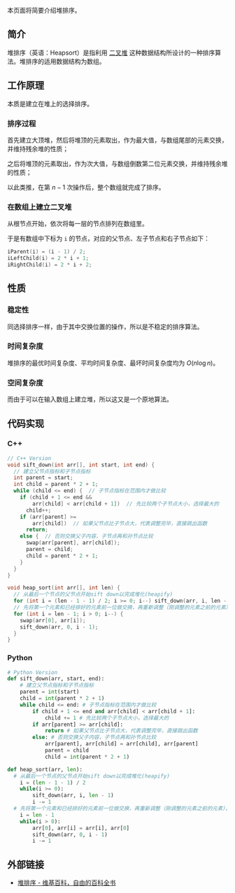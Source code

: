 本页面将简要介绍堆排序。

## 简介

堆排序（英语：Heapsort）是指利用 [二叉堆](../ds/binary-heap.md) 这种数据结构所设计的一种排序算法。堆排序的适用数据结构为数组。

## 工作原理

本质是建立在堆上的选择排序。

### 排序过程

首先建立大顶堆，然后将堆顶的元素取出，作为最大值，与数组尾部的元素交换，并维持残余堆的性质；

之后将堆顶的元素取出，作为次大值，与数组倒数第二位元素交换，并维持残余堆的性质；

以此类推，在第 $n-1$ 次操作后，整个数组就完成了排序。

### 在数组上建立二叉堆

从根节点开始，依次将每一层的节点排列在数组里。

于是有数组中下标为 `i` 的节点，对应的父节点、左子节点和右子节点如下：

```cpp
iParent(i) = (i - 1) / 2;
iLeftChild(i) = 2 * i + 1;
iRightChild(i) = 2 * i + 2;
```

## 性质

### 稳定性

同选择排序一样，由于其中交换位置的操作，所以是不稳定的排序算法。

### 时间复杂度

堆排序的最优时间复杂度、平均时间复杂度、最坏时间复杂度均为 $O(n\log n)$。

### 空间复杂度

而由于可以在输入数组上建立堆，所以这又是一个原地算法。

## 代码实现

### C++

```cpp
// C++ Version
void sift_down(int arr[], int start, int end) {
  // 建立父节点指标和子节点指标
  int parent = start;
  int child = parent * 2 + 1;
  while (child <= end) {  // 子节点指标在范围内才做比较
    if (child + 1 <= end &&
        arr[child] < arr[child + 1])  // 先比较两个子节点大小，选择最大的
      child++;
    if (arr[parent] >=
        arr[child])  // 如果父节点比子节点大，代表调整完毕，直接跳出函数
      return;
    else {  // 否则交换父子内容，子节点再和孙节点比较
      swap(arr[parent], arr[child]);
      parent = child;
      child = parent * 2 + 1;
    }
  }
}

void heap_sort(int arr[], int len) {
  // 从最后一个节点的父节点开始sift down以完成堆化(heapify)
  for (int i = (len - 1 - 1) / 2; i >= 0; i--) sift_down(arr, i, len - 1);
  // 先将第一个元素和已经排好的元素前一位做交换，再重新调整（刚调整的元素之前的元素），直到排序完毕
  for (int i = len - 1; i > 0; i--) {
    swap(arr[0], arr[i]);
    sift_down(arr, 0, i - 1);
  }
}
```

### Python

```python
# Python Version
def sift_down(arr, start, end):
    # 建立父节点指标和子节点指标
    parent = int(start)
    child = int(parent * 2 + 1)
    while child <= end: # 子节点指标在范围内才做比较
        if child + 1 <= end and arr[child] < arr[child + 1]:
            child += 1 # 先比较两个子节点大小，选择最大的
        if arr[parent] >= arr[child]:
            return # 如果父节点比子节点大，代表调整完毕，直接跳出函数
        else: # 否则交换父子内容，子节点再和孙节点比较
            arr[parent], arr[child] = arr[child], arr[parent]
            parent = child
            child = int(parent * 2 + 1)

def heap_sort(arr, len):
  # 从最后一个节点的父节点开始sift down以完成堆化(heapify)
    i = (len - 1 - 1) / 2
    while(i >= 0):
        sift_down(arr, i, len - 1)
        i -= 1
  # 先将第一个元素和已经排好的元素前一位做交换，再重新调整（刚调整的元素之前的元素），直到排序完毕
    i = len - 1
    while(i > 0):
        arr[0], arr[i] = arr[i], arr[0]
        sift_down(arr, 0, i - 1)
        i -= 1
```

## 外部链接

- [堆排序 - 维基百科，自由的百科全书](https://zh.wikipedia.org/wiki/%E5%A0%86%E6%8E%92%E5%BA%8F)
